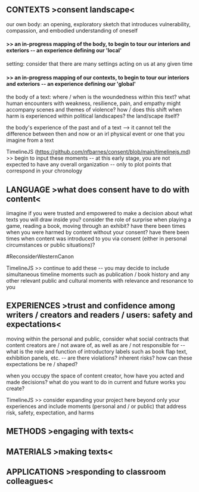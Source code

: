 
## CONTEXTS >consent landscape<
our own body: an opening, exploratory sketch that introduces vulnerability, compassion, and embodied understanding of oneself

#### >> an in-progress mapping of the body, to begin to tour our interiors and exteriors -- an experience defining our 'local'


setting: consider that there are many settings acting on us at any given time

#### >> an in-progress mapping of our contexts, to begin to tour our interiors and exteriors -- an experience defining our 'global'


the body of a text: where / when is the woundedness within this text? what human encounters with weakness, resilience, pain, and empathy might accompany scenes and themes of violence? how / does this shift when harm is experienced within political landscapes? the land/scape itself?

the body's experience of the past and of a text --> it cannot tell the difference between then and now or an irl physical event or one that you imagine from a text

TimelineJS (https://github.com/nfbarnes/consent/blob/main/timelinejs.md) >> begin to input these moments -- at this early stage, you are not expected to have any overall organization -- only to plot points that correspond in your chronology




## LANGUAGE >what does consent have to do with content<
iimagine if you were trusted and empowered to make a decision about what texts you will draw inside you? consider the role of surprise when playing a game, reading a book, moving through an exhibit? have there been times when you were harmed by content without your consent? have there been times when content was introduced to you via consent (either in personal circumstances or public situations)? 

#ReconsiderWesternCanon 

TimelineJS >> continue to add these -- you may decide to include simultaneous timeline moments such as publication / book history and any other relevant public and cultural moments with relevance and resonance to you




## EXPERIENCES >trust and confidence among writers / creators and readers / users: safety and expectations<

moving within the personal and public, consider what social contracts that content creators are / not aware of, as well as are / not responsible for -- what is the role and function of introductory labels such as book flap text, exhibition panels, etc. -- are there violations? inherent risks? how can these expectations be re / shaped?

when you occupy the space of content creator, how have you acted and made decisions? what do you want to do in current and future works you create?

TimelineJS >> consider expanding your project here beyond only your experiences and include moments (personal and / or public) that address risk, safety, expectation, and harms



## METHODS >engaging with texts<
## MATERIALS >making texts<
## APPLICATIONS >responding to classroom colleagues<
